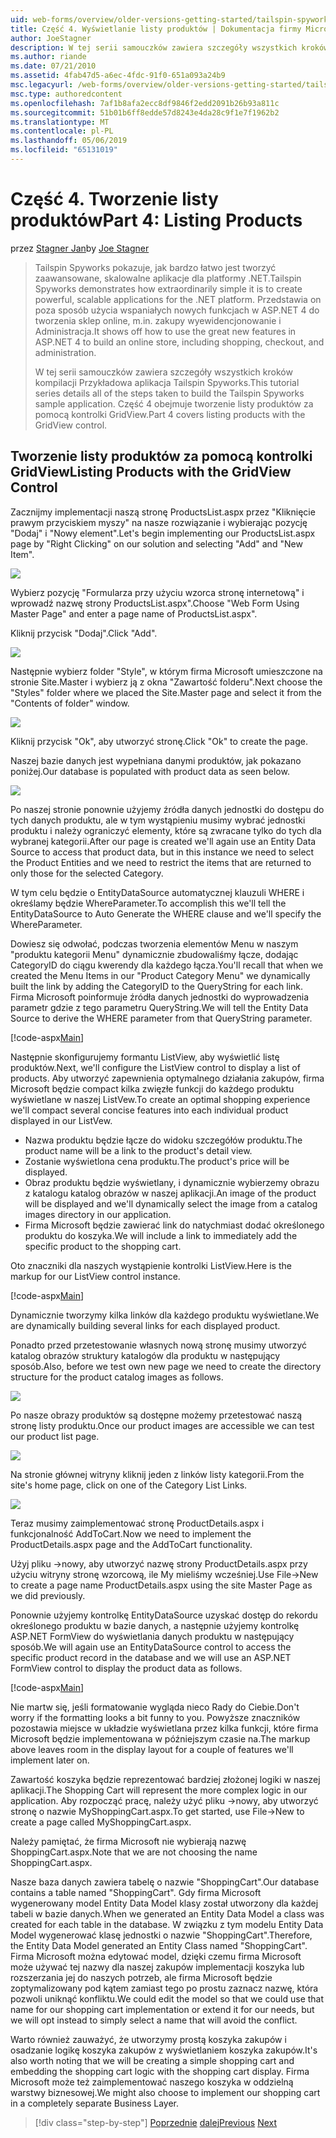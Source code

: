 ```yaml
---
uid: web-forms/overview/older-versions-getting-started/tailspin-spyworks/tailspin-spyworks-part-4
title: Część 4. Wyświetlanie listy produktów | Dokumentacja firmy Microsoft
author: JoeStagner
description: W tej serii samouczków zawiera szczegóły wszystkich kroków kompilacji Przykładowa aplikacja Tailspin Spyworks. Część 4 obejmuje tworzenie listy produktów z zysk GridView...
ms.author: riande
ms.date: 07/21/2010
ms.assetid: 4fab47d5-a6ec-4fdc-91f0-651a093a24b9
msc.legacyurl: /web-forms/overview/older-versions-getting-started/tailspin-spyworks/tailspin-spyworks-part-4
msc.type: authoredcontent
ms.openlocfilehash: 7af1b8afa2ecc8df9846f2edd2091b26b93a811c
ms.sourcegitcommit: 51b01b6ff8edde57d8243e4da28c9f1e7f1962b2
ms.translationtype: MT
ms.contentlocale: pl-PL
ms.lasthandoff: 05/06/2019
ms.locfileid: "65131019"
---
```

# <a name="part-4-listing-products"></a><span data-ttu-id="f2c18-104">Część 4. Tworzenie listy produktów</span><span class="sxs-lookup"><span data-stu-id="f2c18-104">Part 4: Listing Products</span></span>

<span data-ttu-id="f2c18-105">przez [Stagner Jan](https://github.com/JoeStagner)</span><span class="sxs-lookup"><span data-stu-id="f2c18-105">by [Joe Stagner](https://github.com/JoeStagner)</span></span>

> <span data-ttu-id="f2c18-106">Tailspin Spyworks pokazuje, jak bardzo łatwo jest tworzyć zaawansowane, skalowalne aplikacje dla platformy .NET.</span><span class="sxs-lookup"><span data-stu-id="f2c18-106">Tailspin Spyworks demonstrates how extraordinarily simple it is to create powerful, scalable applications for the .NET platform.</span></span> <span data-ttu-id="f2c18-107">Przedstawia on poza sposób użycia wspaniałych nowych funkcjach w ASP.NET 4 do tworzenia sklep online, m.in. zakupy wyewidencjonowanie i Administracja.</span><span class="sxs-lookup"><span data-stu-id="f2c18-107">It shows off how to use the great new features in ASP.NET 4 to build an online store, including shopping, checkout, and administration.</span></span>
> 
> <span data-ttu-id="f2c18-108">W tej serii samouczków zawiera szczegóły wszystkich kroków kompilacji Przykładowa aplikacja Tailspin Spyworks.</span><span class="sxs-lookup"><span data-stu-id="f2c18-108">This tutorial series details all of the steps taken to build the Tailspin Spyworks sample application.</span></span> <span data-ttu-id="f2c18-109">Część 4 obejmuje tworzenie listy produktów za pomocą kontrolki GridView.</span><span class="sxs-lookup"><span data-stu-id="f2c18-109">Part 4 covers listing products with the GridView control.</span></span>

## <a id="_Toc260221670"></a>  <span data-ttu-id="f2c18-110">Tworzenie listy produktów za pomocą kontrolki GridView</span><span class="sxs-lookup"><span data-stu-id="f2c18-110">Listing Products with the GridView Control</span></span>

<span data-ttu-id="f2c18-111">Zacznijmy implementacji naszą stronę ProductsList.aspx przez "Kliknięcie prawym przyciskiem myszy" na nasze rozwiązanie i wybierając pozycję "Dodaj" i "Nowy element".</span><span class="sxs-lookup"><span data-stu-id="f2c18-111">Let's begin implementing our ProductsList.aspx page by "Right Clicking" on our solution and selecting "Add" and "New Item".</span></span>

![](tailspin-spyworks-part-4/_static/image1.jpg)

<span data-ttu-id="f2c18-112">Wybierz pozycję "Formularza przy użyciu wzorca stronę internetową" i wprowadź nazwę strony ProductsList.aspx".</span><span class="sxs-lookup"><span data-stu-id="f2c18-112">Choose "Web Form Using Master Page" and enter a page name of ProductsList.aspx".</span></span>

<span data-ttu-id="f2c18-113">Kliknij przycisk "Dodaj".</span><span class="sxs-lookup"><span data-stu-id="f2c18-113">Click "Add".</span></span>

![](tailspin-spyworks-part-4/_static/image2.jpg)

<span data-ttu-id="f2c18-114">Następnie wybierz folder "Style", w którym firma Microsoft umieszczone na stronie Site.Master i wybierz ją z okna "Zawartość folderu".</span><span class="sxs-lookup"><span data-stu-id="f2c18-114">Next choose the "Styles" folder where we placed the Site.Master page and select it from the "Contents of folder" window.</span></span>

![](tailspin-spyworks-part-4/_static/image3.jpg)

<span data-ttu-id="f2c18-115">Kliknij przycisk "Ok", aby utworzyć stronę.</span><span class="sxs-lookup"><span data-stu-id="f2c18-115">Click "Ok" to create the page.</span></span>

<span data-ttu-id="f2c18-116">Naszej bazie danych jest wypełniana danymi produktów, jak pokazano poniżej.</span><span class="sxs-lookup"><span data-stu-id="f2c18-116">Our database is populated with product data as seen below.</span></span>

![](tailspin-spyworks-part-4/_static/image4.jpg)

<span data-ttu-id="f2c18-117">Po naszej stronie ponownie użyjemy źródła danych jednostki do dostępu do tych danych produktu, ale w tym wystąpieniu musimy wybrać jednostki produktu i należy ograniczyć elementy, które są zwracane tylko do tych dla wybranej kategorii.</span><span class="sxs-lookup"><span data-stu-id="f2c18-117">After our page is created we'll again use an Entity Data Source to access that product data, but in this instance we need to select the Product Entities and we need to restrict the items that are returned to only those for the selected Category.</span></span>

<span data-ttu-id="f2c18-118">W tym celu będzie o EntityDataSource automatycznej klauzuli WHERE i określamy będzie WhereParameter.</span><span class="sxs-lookup"><span data-stu-id="f2c18-118">To accomplish this we'll tell the EntityDataSource to Auto Generate the WHERE clause and we'll specify the WhereParameter.</span></span>

<span data-ttu-id="f2c18-119">Dowiesz się odwołać, podczas tworzenia elementów Menu w naszym "produktu kategorii Menu" dynamicznie zbudowaliśmy łącze, dodając CategoryID do ciągu kwerendy dla każdego łącza.</span><span class="sxs-lookup"><span data-stu-id="f2c18-119">You'll recall that when we created the Menu Items in our "Product Category Menu" we dynamically built the link by adding the CategoryID to the QueryString for each link.</span></span> <span data-ttu-id="f2c18-120">Firma Microsoft poinformuje źródła danych jednostki do wyprowadzenia parametr gdzie z tego parametru QueryString.</span><span class="sxs-lookup"><span data-stu-id="f2c18-120">We will tell the Entity Data Source to derive the WHERE parameter from that QueryString parameter.</span></span>

[!code-aspx[Main](tailspin-spyworks-part-4/samples/sample1.aspx)]

<span data-ttu-id="f2c18-121">Następnie skonfigurujemy formantu ListView, aby wyświetlić listę produktów.</span><span class="sxs-lookup"><span data-stu-id="f2c18-121">Next, we'll configure the ListView control to display a list of products.</span></span> <span data-ttu-id="f2c18-122">Aby utworzyć zapewnienia optymalnego działania zakupów, firma Microsoft będzie compact kilka zwięzłe funkcji do każdego produktu wyświetlane w naszej ListVew.</span><span class="sxs-lookup"><span data-stu-id="f2c18-122">To create an optimal shopping experience we'll compact several concise features into each individual product displayed in our ListVew.</span></span>

- <span data-ttu-id="f2c18-123">Nazwa produktu będzie łącze do widoku szczegółów produktu.</span><span class="sxs-lookup"><span data-stu-id="f2c18-123">The product name will be a link to the product's detail view.</span></span>
- <span data-ttu-id="f2c18-124">Zostanie wyświetlona cena produktu.</span><span class="sxs-lookup"><span data-stu-id="f2c18-124">The product's price will be displayed.</span></span>
- <span data-ttu-id="f2c18-125">Obraz produktu będzie wyświetlany, i dynamicznie wybierzemy obrazu z katalogu katalog obrazów w naszej aplikacji.</span><span class="sxs-lookup"><span data-stu-id="f2c18-125">An image of the product will be displayed and we'll dynamically select the image from a catalog images directory in our application.</span></span>
- <span data-ttu-id="f2c18-126">Firma Microsoft będzie zawierać link do natychmiast dodać określonego produktu do koszyka.</span><span class="sxs-lookup"><span data-stu-id="f2c18-126">We will include a link to immediately add the specific product to the shopping cart.</span></span>

<span data-ttu-id="f2c18-127">Oto znaczniki dla naszych wystąpienie kontrolki ListView.</span><span class="sxs-lookup"><span data-stu-id="f2c18-127">Here is the markup for our ListView control instance.</span></span>

[!code-aspx[Main](tailspin-spyworks-part-4/samples/sample2.aspx)]

<span data-ttu-id="f2c18-128">Dynamicznie tworzymy kilka linków dla każdego produktu wyświetlane.</span><span class="sxs-lookup"><span data-stu-id="f2c18-128">We are dynamically building several links for each displayed product.</span></span>

<span data-ttu-id="f2c18-129">Ponadto przed przetestowanie własnych nową stronę musimy utworzyć katalog obrazów struktury katalogów dla produktu w następujący sposób.</span><span class="sxs-lookup"><span data-stu-id="f2c18-129">Also, before we test own new page we need to create the directory structure for the product catalog images as follows.</span></span>

![](tailspin-spyworks-part-4/_static/image1.png)

<span data-ttu-id="f2c18-130">Po nasze obrazy produktów są dostępne możemy przetestować naszą stronę listy produktu.</span><span class="sxs-lookup"><span data-stu-id="f2c18-130">Once our product images are accessible we can test our product list page.</span></span>

![](tailspin-spyworks-part-4/_static/image5.jpg)

<span data-ttu-id="f2c18-131">Na stronie głównej witryny kliknij jeden z linków listy kategorii.</span><span class="sxs-lookup"><span data-stu-id="f2c18-131">From the site's home page, click on one of the Category List Links.</span></span>

![](tailspin-spyworks-part-4/_static/image6.jpg)

<span data-ttu-id="f2c18-132">Teraz musimy zaimplementować stronę ProductDetails.aspx i funkcjonalność AddToCart.</span><span class="sxs-lookup"><span data-stu-id="f2c18-132">Now we need to implement the ProductDetails.aspx page and the AddToCart functionality.</span></span>

<span data-ttu-id="f2c18-133">Użyj pliku -&gt;nowy, aby utworzyć nazwę strony ProductDetails.aspx przy użyciu witryny stronę wzorcową, ile My mieliśmy wcześniej.</span><span class="sxs-lookup"><span data-stu-id="f2c18-133">Use File-&gt;New to create a page name ProductDetails.aspx using the site Master Page as we did previously.</span></span>

<span data-ttu-id="f2c18-134">Ponownie użyjemy kontrolkę EntityDataSource uzyskać dostęp do rekordu określonego produktu w bazie danych, a następnie użyjemy kontrolkę ASP.NET FormView do wyświetlania danych produktu w następujący sposób.</span><span class="sxs-lookup"><span data-stu-id="f2c18-134">We will again use an EntityDataSource control to access the specific product record in the database and we will use an ASP.NET FormView control to display the product data as follows.</span></span>

[!code-aspx[Main](tailspin-spyworks-part-4/samples/sample3.aspx)]

<span data-ttu-id="f2c18-135">Nie martw się, jeśli formatowanie wygląda nieco Rady do Ciebie.</span><span class="sxs-lookup"><span data-stu-id="f2c18-135">Don't worry if the formatting looks a bit funny to you.</span></span> <span data-ttu-id="f2c18-136">Powyższe znaczników pozostawia miejsce w układzie wyświetlana przez kilka funkcji, które firma Microsoft będzie implementowana w późniejszym czasie na.</span><span class="sxs-lookup"><span data-stu-id="f2c18-136">The markup above leaves room in the display layout for a couple of features we'll implement later on.</span></span>

<span data-ttu-id="f2c18-137">Zawartość koszyka będzie reprezentować bardziej złożonej logiki w naszej aplikacji.</span><span class="sxs-lookup"><span data-stu-id="f2c18-137">The Shopping Cart will represent the more complex logic in our application.</span></span> <span data-ttu-id="f2c18-138">Aby rozpocząć pracę, należy użyć pliku -&gt;nowy, aby utworzyć stronę o nazwie MyShoppingCart.aspx.</span><span class="sxs-lookup"><span data-stu-id="f2c18-138">To get started, use File-&gt;New to create a page called MyShoppingCart.aspx.</span></span>

<span data-ttu-id="f2c18-139">Należy pamiętać, że firma Microsoft nie wybierają nazwę ShoppingCart.aspx.</span><span class="sxs-lookup"><span data-stu-id="f2c18-139">Note that we are not choosing the name ShoppingCart.aspx.</span></span>

<span data-ttu-id="f2c18-140">Nasze baza danych zawiera tabelę o nazwie "ShoppingCart".</span><span class="sxs-lookup"><span data-stu-id="f2c18-140">Our database contains a table named "ShoppingCart".</span></span> <span data-ttu-id="f2c18-141">Gdy firma Microsoft wygenerowany model Entity Data Model klasy został utworzony dla każdej tabeli w bazie danych.</span><span class="sxs-lookup"><span data-stu-id="f2c18-141">When we generated an Entity Data Model a class was created for each table in the database.</span></span> <span data-ttu-id="f2c18-142">W związku z tym modelu Entity Data Model wygenerować klasę jednostki o nazwie "ShoppingCart".</span><span class="sxs-lookup"><span data-stu-id="f2c18-142">Therefore, the Entity Data Model generated an Entity Class named "ShoppingCart".</span></span> <span data-ttu-id="f2c18-143">Firma Microsoft można edytować model, dzięki czemu firma Microsoft może używać tej nazwy dla naszej zakupów implementacji koszyka lub rozszerzania jej do naszych potrzeb, ale firma Microsoft będzie zoptymalizowany pod kątem zamiast tego po prostu zaznacz nazwę, która pozwoli uniknąć konfliktu.</span><span class="sxs-lookup"><span data-stu-id="f2c18-143">We could edit the model so that we could use that name for our shopping cart implementation or extend it for our needs, but we will opt instead to simply select a name that will avoid the conflict.</span></span>

<span data-ttu-id="f2c18-144">Warto również zauważyć, że utworzymy prostą koszyka zakupów i osadzanie logikę koszyka zakupów z wyświetlaniem koszyka zakupów.</span><span class="sxs-lookup"><span data-stu-id="f2c18-144">It's also worth noting that we will be creating a simple shopping cart and embedding the shopping cart logic with the shopping cart display.</span></span> <span data-ttu-id="f2c18-145">Firma Microsoft może też zaimplementować naszego koszyka w oddzielną warstwy biznesowej.</span><span class="sxs-lookup"><span data-stu-id="f2c18-145">We might also choose to implement our shopping cart in a completely separate Business Layer.</span></span>

> [!div class="step-by-step"]
> <span data-ttu-id="f2c18-146">[Poprzednie](tailspin-spyworks-part-3.md)
> [dalej](tailspin-spyworks-part-5.md)</span><span class="sxs-lookup"><span data-stu-id="f2c18-146">[Previous](tailspin-spyworks-part-3.md)
[Next](tailspin-spyworks-part-5.md)</span></span>
